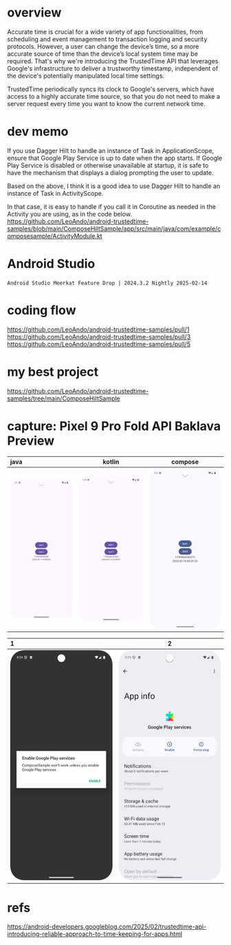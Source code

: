 # overview
Accurate time is crucial for a wide variety of app functionalities, from scheduling and event management to transaction logging and security protocols. However, a user can change the device’s time, so a more accurate source of time than the device’s local system time may be required. That's why we're introducing the TrustedTime API that leverages Google's infrastructure to deliver a trustworthy timestamp, independent of the device's potentially manipulated local time settings.

TrustedTime periodically syncs its clock to Google's servers, which have access to a highly accurate time source, so that you do not need to make a server request every time you want to know the current network time. 

# dev memo
If you use Dagger Hilt to handle an instance of Task in ApplicationScope, ensure that Google Play Service is up to date when the app starts. If Google Play Service is disabled or otherwise unavailable at startup, it is safe to have the mechanism that displays a dialog prompting the user to update. 

Based on the above, I think it is a good idea to use Dagger Hilt to handle an instance of Task<TrustedTimeClient> in ActivityScope.

In that case, it is easy to handle if you call it in Coroutine as needed in the Activity you are using, as in the code below.
https://github.com/LeoAndo/android-trustedtime-samples/blob/main/ComposeHiltSample/app/src/main/java/com/example/composesample/ActivityModule.kt

# Android Studio
```
Android Studio Meerkat Feature Drop | 2024.3.2 Nightly 2025-02-14
```
# coding flow
https://github.com/LeoAndo/android-trustedtime-samples/pull/1<br>
https://github.com/LeoAndo/android-trustedtime-samples/pull/3<br>
https://github.com/LeoAndo/android-trustedtime-samples/pull/5<br>

# my best project
https://github.com/LeoAndo/android-trustedtime-samples/tree/main/ComposeHiltSample

# capture: Pixel 9 Pro Fold API Baklava Preview

| java | kotlin | compose |
|:---|:---:|:---:|
|<img src="./JavaSample/img.png" width=320 /> |<img src="./KotlinSample/img.png" width=320 /> |<img src="./ComposeSample/img_1.png" width=320 /> |

| 1 | 2 |
|:---|:---:|
|<img src="./ComposeSample/img_2.png" width=320 /> |<img src="./ComposeSample/img_3.png" width=320 /> |

# refs
https://android-developers.googleblog.com/2025/02/trustedtime-api-introducing-reliable-approach-to-time-keeping-for-apps.html
